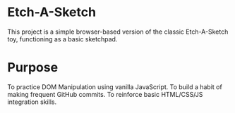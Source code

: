 # Etch-A-Sketch

This project is a simple browser-based version of the classic Etch-A-Sketch toy, functioning as a basic sketchpad.


# Purpose

To practice DOM Manipulation using vanilla JavaScript.
To build a habit of making frequent GitHub commits.
To reinforce basic HTML/CSS/JS integration skills.